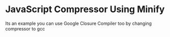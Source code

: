 # JavaScript Compressor Using Minify

Its an example you can use Google Closure Compiler too by changing compressor to gcc
